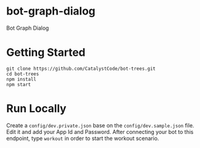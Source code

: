 # bot-graph-dialog
Bot Graph Dialog


Getting Started
================
```
git clone https://github.com/CatalystCode/bot-trees.git
cd bot-trees
npm install
npm start
```


Run Locally
===========
Create a `config/dev.private.json` base on the `config/dev.sample.json` file. Edit it and add your App Id and Password.
After connecting your bot to this endpoint, type `workout` in order to start the workout scenario.

